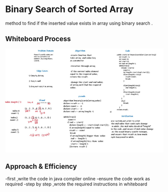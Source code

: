 # Binary Search of Sorted Array
method to find if the inserted value exists in 
array using binary search .


## Whiteboard Process

<img src="./images/code-challenge03.jpg">

## Approach & Efficiency

-first ,write the code in java compiler online 
-ensure the code work as required
-step by step ,wrote the required 
instructions in whiteboard